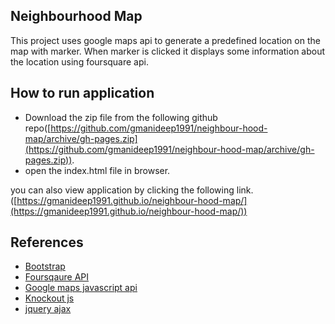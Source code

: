 ## Neighbourhood Map

This project uses google maps api to generate a predefined location on the map with marker. When marker is clicked it displays some information about the location using foursquare api.


How to run application
----------------------
* Download the zip file from the following github repo([https://github.com/gmanideep1991/neighbour-hood-map/archive/gh-pages.zip](https://github.com/gmanideep1991/neighbour-hood-map/archive/gh-pages.zip)).
* open the index.html file in browser.

you can also view application by clicking the following link. ([https://gmanideep1991.github.io/neighbour-hood-map/](https://gmanideep1991.github.io/neighbour-hood-map/))

References
----------
* [Bootstrap](http://getbootstrap.com/)
* [Foursqaure API](https://developer.foursquare.com/)
* [Google maps javascript api](https://developers.google.com/maps/documentation/javascript/tutorial)
* [Knockout js](http://knockoutjs.com/)
* [jquery ajax](http://api.jquery.com/jquery.ajax/)
